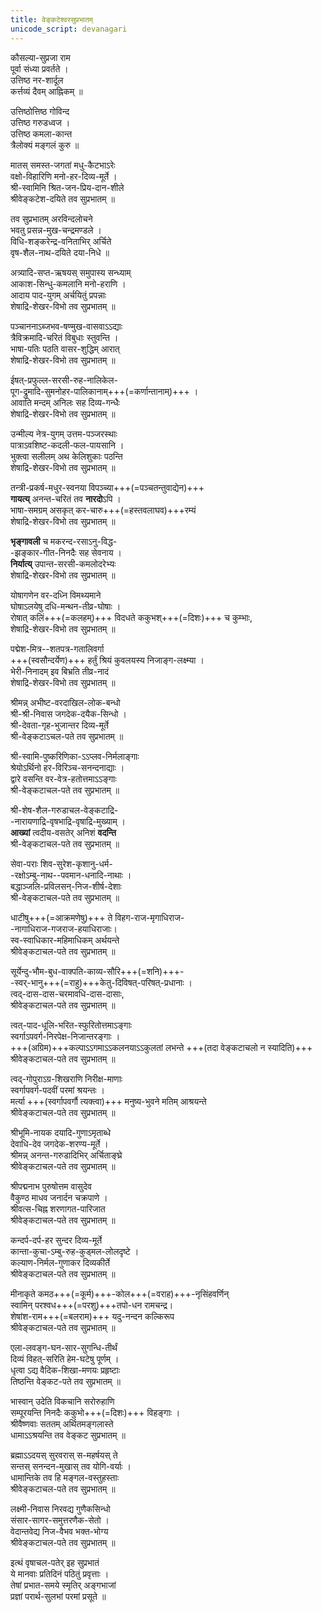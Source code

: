 ```yaml
---
title: वेङ्कटेश्वरसुप्रभातम्
unicode_script: devanagari
---
```


कौसल्या-सुप्रजा राम  
पूर्वा संध्या प्रवर्तते ।  
उत्तिष्ठ नर-शार्दूल  
कर्त्तव्यं दैवम् आह्निकम् ॥

उत्तिष्ठोत्तिष्ठ गोविन्द  
उत्तिष्ठ गरुडध्वज ।  
उत्तिष्ठ कमला-कान्त  
त्रैलोक्यं मङ्गलं कुरु ॥

मातस् समस्त-जगतां मधु-कैटभाऽरेः  
वक्षो-विहारिणि मनो-हर-दिव्य-मूर्ते ।  
श्री-स्वामिनि श्रित-जन-प्रिय-दान-शीले  
श्रीवेङ्कटेश-दयिते तव सुप्रभातम् ॥

तव सुप्रभातम् अरविन्दलोचने  
भवतु प्रसन्न-मुख-चन्द्रमण्डले ।  
विधि-शङ्करेन्द्र-वनिताभिर् अर्चिते  
वृष-शैल-नाथ-दयिते दया-निधे ॥

अत्र्यादि-सप्त-ऋषयस् समुपास्य सन्ध्याम्  
आकाश-सिन्धु-कमलानि मनो-हराणि ।  
आदाय पाद-युगम् अर्चयितुं प्रपन्नाः  
शेषाद्रि-शेखर-विभो तव सुप्रभातम् ॥

पञ्चाननाऽब्जभव-षण्मुख-वासवाऽऽद्याः  
त्रैविक्रमादि-चरितं विबुधाः स्तुवन्ति ।  
भाषा-पतिः पठति वासर-शुद्धिम् आरात्  
शेषाद्रि-शेखर-विभो तव सुप्रभातम् ॥

ईषत्-प्रफुल्ल-सरसी-रुह-नालिकेल-  
पूग-द्रुमादि-सुमनोहर-पालिकानाम्+++(=कर्णान्तानाम्)+++ ।  
आवाति मन्दम् अनिलः सह दिव्य-गन्धैः  
शेषाद्रि-शेखर-विभो तव सुप्रभातम् ॥

उन्मील्य नेत्र-युगम् उत्तम-पञ्जरस्थाः  
पात्राऽवशिष्ट-कदली-फल-पायसानि ।  
भुक्त्वा सलीलम् अथ केलिशुकाः पठन्ति  
शेषाद्रि-शेखर-विभो तव सुप्रभातम् ॥

तन्त्री-प्रकर्ष-मधुर-स्वनया विपञ्च्या+++(=पञ्चतन्तुवाद्येन)+++  
**गायत्य्** अनन्त-चरितं तव **नारदो**ऽपि ।  
भाषा-समग्रम् असकृत् कर-चारु+++(=हस्तवलाघव)+++रम्यं  
शेषाद्रि-शेखर-विभो तव सुप्रभातम् ॥

**भृङ्गावली** च मकरन्द-रसाऽनु-विद्ध-  
-झङ्कार-गीत-निनदैः सह सेवनाय ।  
**निर्यात्य्** उपान्त-सरसी-कमलोदरेभ्यः  
शेषाद्रि-शेखर-विभो तव सुप्रभातम् ॥

योषागणेन वर-दध्नि विमथ्यमाने  
घोषाऽलयेषु दधि-मन्थन-तीव्र-घोषाः ।  
रोषात् कलिं+++(=कलहम्)+++ विदधते ककुभश्+++(=दिशः)+++ च कुम्भाः,  
शेषाद्रि-शेखर-विभो तव सुप्रभातम् ॥

पद्मेश-मित्र--शतपत्र-गतालिवर्गा  
+++(स्वसौन्दर्येण)+++ हर्तुं श्रियं कुवलयस्य निजाङ्ग-लक्ष्म्या ।  
भेरी-निनादम् इव बिभ्रति तीव्र-नादं   
शेषाद्रि-शेखर-विभो तव सुप्रभातम् ॥

श्रीमन्न् अभीष्ट-वरदाखिल-लोक-बन्धो  
श्री-श्री-निवास जगदेक-दयैक-सिन्धो ।  
श्री-देवता-गृह-भुजान्तर दिव्य-मूर्ते  
श्री-वेङ्कटाऽचल-पते तव सुप्रभातम् ॥

श्री-स्वामि-पुष्करिणिका-ऽऽप्लव-निर्मलाङ्गाः   
श्रेयोऽर्थिनो हर-विरिञ्च-सनन्दनाद्याः ।  
द्वारे वसन्ति वर-वेत्र-हतोत्तमाऽऽङ्गाः  
श्री-वेङ्कटाचल-पते तव सुप्रभातम् ॥

श्री-शेष-शैल-गरुडाचल-वेङ्कटाद्रि-  
-नारायणाद्रि-वृषभाद्रि-वृषाद्रि-मुख्याम् ।  
**आख्यां** त्वदीय-वसतेर् अनिशं **वदन्ति**  
श्री-वेङ्कटाचल-पते तव सुप्रभातम् ॥

सेवा-पराः शिव-सुरेश-कृशानु-धर्म-  
-रक्षोऽम्बु-नाथ--पवमान-धनादि-नाथाः ।  
बद्धाञ्जलि-प्रविलसन्-निज-शीर्ष-देशाः  
श्री-वेङ्कटाचल-पते तव सुप्रभातम् ॥

धाटीषु+++(=आक्रमणेषु)+++ ते विहग-राज-मृगाधिराज-  
-नागाधिराज-गजराज-हयाधिराजाः।  
स्व-स्वाधिकार-महिमाधिकम् अर्थयन्ते  
श्रीवेङ्कटाचल-पते तव सुप्रभातम् ॥

सूर्येन्दु-भौम-बुध-वाक्पति-काव्य-सौरि+++(=शनि)+++-  
-स्वर्-भानु+++(=राहु)+++केतु-दिविषत्-परिषत्-प्रधानाः ।  
त्वद्-दास-दास-चरमावधि-दास-दासाः,  
श्रीवेङ्कटाचल-पते तव सुप्रभातम् ॥

त्वत्-पाद-धूलि-भरित-स्फुरितोत्तमाऽङ्गाः  
स्वर्गाऽपवर्ग-निरपेक्ष-निजान्तरङ्गाः ।  
+++(अग्रिम)+++कल्पाऽऽगमाऽऽकलनयाऽऽकुलतां लभन्ते +++(तदा वेङ्कटाचलो न स्यादिति)+++  
श्रीवेङ्कटाचल-पते तव सुप्रभातम् ॥

त्वद्-गोपुराऽग्र-शिखराणि निरीक्ष-माणाः  
स्वर्गापवर्ग-पदवीं परमां श्रयन्तः ।  
मर्त्या +++(स्वर्गापवर्गौ त्यक्त्वा)+++ मनुष्य-भुवने मतिम् आश्रयन्ते  
श्रीवेङ्कटाचल-पते तव सुप्रभातम् ॥

श्रीभूमि-नायक दयादि-गुणाऽमृताब्धे  
देवाधि-देव जगदेक-शरण्य-मूर्ते ।  
श्रीमन्न् अनन्त-गरुडादिभिर् अर्चिताङ्घ्रे  
श्रीवेङ्कटाचल-पते तव सुप्रभातम् ॥

श्रीपद्मनाभ पुरुषोत्तम वासुदेव  
वैकुण्ठ माधव जनार्दन चक्रपाणे ।  
श्रीवत्स-चिह्न शरणागत-पारिजात  
श्रीवेङ्कटाचल-पते तव सुप्रभातम् ॥

कन्दर्प-दर्प-हर सुन्दर दिव्य-मूर्ते  
कान्ता-कुचा-ऽम्बु-रुह-कुड्मल-लोलदृष्टे ।  
कल्याण-निर्मल-गुणाकर दिव्यकीर्ते  
श्रीवेङ्कटाचल-पते तव सुप्रभातम् ॥

मीनाकृते कमठ+++(=कूर्म)+++-कोल+++(=वराह)+++-नृसिंहवर्णिन्  
स्वामिन् परश्वध+++(=परशु)+++तपो-धन रामचन्द्र।  
शेषांश-राम+++(=बलराम)+++ यदु-नन्दन कल्किरूप  
श्रीवेङ्कटाचल-पते तव सुप्रभातम् ॥

एला-लवङ्ग-घन-सार-सुगन्धि-तीर्थं  
दिव्यं विहत्-सरिति हेम-घटेषु पूर्णम् ।  
धृत्वा ऽद्य वैदिक-शिखा-मणयः प्रहृष्टाः  
तिष्ठन्ति वेङ्कट-पते तव सुप्रभातम् ॥

भास्वान् उदेति विकचानि सरोरुहाणि  
सम्पूरयन्ति निनदैः ककुभो+++(=दिशः)+++ विहङ्गाः ।  
श्रीवैष्णवाः सततम् अर्थितमङ्गलास्ते  
धामाऽऽश्रयन्ति तव वेङ्कट सुप्रभातम् ॥

ब्रह्माऽऽदयस् सुरवरास् स-महर्षयस् ते  
सन्तस् सनन्दन-मुखास् तव योगि-वर्याः ।  
धामान्तिके तव हि मङ्गल-वस्तुहस्ताः  
श्रीवेङ्कटाचल-पते तव सुप्रभातम् ॥

लक्ष्मी-निवास निरवद्य गुणैकसिन्धो  
संसार-सागर-समुत्तरणैक-सेतो ।  
वेदान्तवेद्य निज-वैभव भक्त-भोग्य  
श्रीवेङ्कटाचल-पते तव सुप्रभातम् ॥

इत्थं वृषाचल-पतेर् इह सुप्रभातं  
ये मानवाः प्रतिदिनं पठितुं प्रवृत्ताः ।  
तेषां प्रभात-समये स्मृतिर् अङ्गभाजां  
प्रज्ञां परार्थ-सुलभां परमां प्रसूते ॥